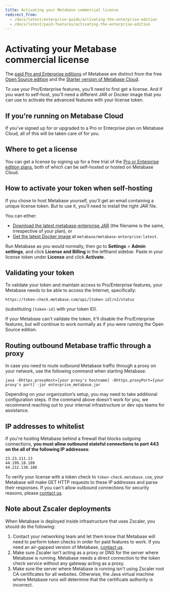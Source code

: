 ```yaml
---
title: Activating your Metabase commercial license
redirect_from:
  - /docs/latest/enterprise-guide/activating-the-enterprise-edition
  - /docs/latest/paid-features/activating-the-enterprise-edition
---
```


# Activating your Metabase commercial license

The [paid Pro and Enterprise editions](https://www.metabase.com/pricing) of Metabase are distinct from the free [Open Source edition](../installation-and-operation/running-the-metabase-jar-file.md) and the [Starter version of Metabase Cloud](https://www.metabase.com/cloud/).

To use your Pro/Enterprise features, you’ll need to first get a license. And if you want to self-host, you'll need a different JAR or Docker image that you can use to activate the advanced features with your license token.

## If you're running on Metabase Cloud

If you've signed up for or upgraded to a Pro or Enterprise plan on Metabase Cloud, all of this will be taken care of for you.

## Where to get a license

You can get a license by signing up for a free trial of the [Pro or Enterprise edition plans](https://www.metabase.com/pricing), both of which can be self-hosted or hosted on Metabase Cloud.

## How to activate your token when self-hosting

If you chose to host Metabase yourself, you'll get an email containing a unique license token. But to use it, you'll need to install the right JAR file.

You can either:

- [Download the latest metabase-enterprise JAR](https://downloads.metabase.com/enterprise/latest/metabase.jar) (the filename is the same, irrespective of your plan), or
- [Get the latest Docker image](https://hub.docker.com/r/metabase/metabase-enterprise/) at `metabase/metabase-enterprise:latest`.

Run Metabase as you would normally, then go to **Settings** > **Admin settings**, and click **License and Billing** in the lefthand sidebar. Paste in your license token under **License** and click **Activate**.

## **Validating your token**

To validate your token and maintain access to Pro/Enterprise features, your Metabase needs to be able to access the Internet, specifically:

```
https://token-check.metabase.com/api/[token-id]/v2/status
```

(substituting `[token-id]` with your token ID).

If your Metabase can't validate the token, it'll disable the Pro/Enterprise features, but will continue to work normally as if you were running the Open Source edition.

## Routing outbound Metabase traffic through a proxy

In case you need to route outbound Metabase traffic through a proxy on your network, use the following command when starting Metabase:

```
java -Dhttps.proxyHost=[your proxy's hostname] -Dhttps.proxyPort=[your proxy's port] -jar enterprise_metabase.jar
```

Depending on your organization’s setup, you may need to take additional configuration steps. If the command above doesn't work for you, we recommend reaching out to your internal infrastructure or dev ops teams for assistance.

## IP addresses to whitelist

If you're hosting Metabase behind a firewall that blocks outgoing connections, **you must allow outbound stateful connections to port 443 on the all of the following IP addresses**:

```
23.23.111.13
44.199.18.109
44.212.138.188
```

To verify your license with a token check to `token-check.metabase.com`, your Metabase will make GET HTTP requests to these IP addresses and parse their responses. If you can't allow outbound connections for security reasons, please [contact us](https://www.metabase.com/help-premium).

## Note about Zscaler deployments

When Metabase is deployed inside infrastructure that uses Zscaler, you should do the following:

1. Contact your networking team and let them know that Metabase will need to perform token checks in order for paid features to work. If you need an air-gapped version of Metabase, [contact us](https://www.metabase.com/help-premium).
2. Make sure Zscaler isn't acting as a proxy or DNS for the server where Metabase is running. Metabase needs a direct connection to the token check service without any gateway acting as a proxy.
3. Make sure the server where Metabase is running isn't using Zscaler root CA certificates for all websites. Otherwise, the Java virtual machine where Metabase runs will determine that the certificate authority is incorrect.
